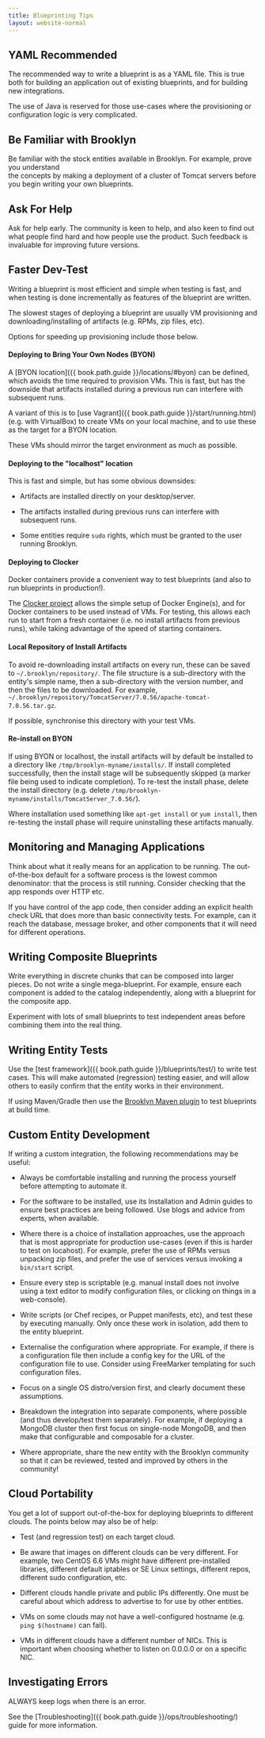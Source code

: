 ```yaml
---
title: Blueprinting Tips
layout: website-normal
---
```


## YAML Recommended

The recommended way to write a blueprint is as a YAML file. This is true both for building
an application out of existing blueprints, and for building new integrations.

The use of Java is reserved for those use-cases where the provisioning or configuration logic 
is very complicated.


## Be Familiar with Brooklyn

Be familiar with the stock entities available in Brooklyn. For example, prove you understand  
the concepts by making a deployment of a cluster of Tomcat servers before you begin writing your 
own blueprints.


## Ask For Help

Ask for help early. The community is keen to help, and also keen to find out what people find 
hard and how people use the product. Such feedback is invaluable for improving future versions.


## Faster Dev-Test

Writing a blueprint is most efficient and simple when testing is fast, and when testing is
done incrementally as features of the blueprint are written.

The slowest stages of deploying a blueprint are usually VM provisioning and downloading/installing
of artifacts (e.g. RPMs, zip files, etc).

Options for speeding up provisioning include those below.

#### Deploying to Bring Your Own Nodes (BYON)

A [BYON location]({{ book.path.guide }}/locations/#byon) can be defined, which avoids the time 
required to provision VMs. This is fast, but has the downside that artifacts installed during a 
previous run can interfere with subsequent runs.

A variant of this is to [use Vagrant]({{ book.path.guide }}/start/running.html) (e.g. with VirtualBox) 
to create VMs on your local machine, and to use these as the target for a BYON location.

These VMs should mirror the target environment as much as possible.


#### Deploying to the "localhost" location

This is fast and simple, but has some obvious downsides:

* Artifacts are installed directly on your desktop/server.

* The artifacts installed during previous runs can interfere with subsequent runs.

* Some entities require `sudo` rights, which must be granted to the user running Brooklyn.


#### Deploying to Clocker

Docker containers provide a convenient way to test blueprints (and also to run blueprints in
production!).

The [Clocker project](http://www.clocker.io) allows the simple setup of Docker Engine(s), and for Docker
containers to be used instead of VMs. For testing, this allows each run to start from a fresh 
container (i.e. no install artifacts from previous runs), while taking advantage of the speed
of starting containers.


#### Local Repository of Install Artifacts

To avoid re-downloading install artifacts on every run, these can be saved to `~/.brooklyn/repository/`.
The file structure is a sub-directory with the entity's simple name, then a sub-directory with the
version number, and then the files to be downloaded. For example, 
`~/.brooklyn/repository/TomcatServer/7.0.56/apache-tomcat-7.0.56.tar.gz`.

If possible, synchronise this directory with your test VMs. 


#### Re-install on BYON

If using BYON or localhost, the install artifacts will by default be installed to a directory like
`/tmp/brooklyn-myname/installs/`. If install completed successfully, then the install stage will 
be subsequently skipped (a marker file being used to indicate completion). To re-test the install 
phase, delete the install directory (e.g. delete `/tmp/brooklyn-myname/installs/TomcatServer_7.0.56/`).

Where installation used something like `apt-get install` or `yum install`, then re-testing the
install phase will require uninstalling these artifacts manually.


## Monitoring and Managing Applications

Think about what it really means for an application to be running. The out-of-the-box default 
for a software process is the lowest common denominator: that the process is still running. 
Consider checking that the app responds over HTTP etc.

If you have control of the app code, then consider adding an explicit health check URL that
does more than basic connectivity tests. For example, can it reach the database, message broker,
and other components that it will need for different operations.


## Writing Composite Blueprints

Write everything in discrete chunks that can be composed into larger pieces. Do not write a single 
mega-blueprint. For example, ensure each component is added to the catalog independently, along 
with a blueprint for the composite app.

Experiment with lots of small blueprints to test independent areas before combining them into the 
real thing.


## Writing Entity Tests

Use the [test framework]({{ book.path.guide }}/blueprints/test/) to write test cases. This will make 
automated (regression) testing easier, and will allow others to easily confirm that the entity 
works in their environment.

If using Maven/Gradle then use the [Brooklyn Maven plugin](https://github.com/brooklyncentral/brooklyn-maven-plugin) 
to test blueprints at build time.


## Custom Entity Development

If writing a custom integration, the following recommendations may be useful:

* Always be comfortable installing and running the process yourself before attempting to automate 
  it.

* For the software to be installed, use its Installation and Admin guides to ensure best practices
  are being followed. Use blogs and advice from experts, when available.

* Where there is a choice of installation approaches, use the approach that is most appropriate for
  production use-cases (even if this is harder to test on locahost). For example, 
  prefer the use of RPMs versus unpacking zip files, and prefer the use of services versus invoking
  a `bin/start` script.

* Ensure every step is scriptable (e.g. manual install does not involve using a text editor to 
  modify configuration files, or clicking on things in a web-console).

* Write scripts (or Chef recipes, or Puppet manifests, etc), and test these by executing manually. 
  Only once these work in isolation, add them to the entity blueprint.

* Externalise the configuration where appropriate. For example, if there is a configuration file
  then include a config key for the URL of the configuration file to use. Consider using FreeMarker
  templating for such configuration files.

* Focus on a single OS distro/version first, and clearly document these assumptions.

* Breakdown the integration into separate components, where possible (and thus develop/test them separately). 
  For example, if deploying a MongoDB cluster then first focus on single-node MongoDB, and then make that
  configurable and composable for a cluster.

* Where appropriate, share the new entity with the Brooklyn community so that it can be reviewed, 
  tested and improved by others in the community!


## Cloud Portability

You get a lot of support out-of-the-box for deploying blueprints to different clouds. The points 
below may also be of help:

* Test (and regression test) on each target cloud.

* Be aware that images on different clouds can be very different. For example, two CentOS 6.6 VMs 
  might have different pre-installed libraries, different default iptables or SE Linux settings,
  different repos, different sudo configuration, etc.

* Different clouds handle private and public IPs differently. One must be careful about which 
  address to advertise to for use by other entities.

* VMs on some clouds may not have a well-configured hostname (e.g. `ping $(hostname)` can fail).

* VMs in different clouds have a different number of NICs. This is important when choosing whether
  to listen on 0.0.0.0 or on a specific NIC.


## Investigating Errors

ALWAYS keep logs when there is an error.

See the [Troubleshooting]({{ book.path.guide }}/ops/troubleshooting/) guide for more information. 
